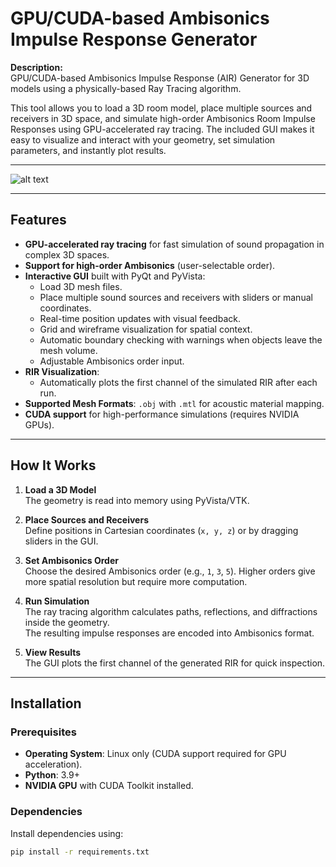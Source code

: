 # GPU/CUDA-based Ambisonics Impulse Response Generator
**Description:**  
GPU/CUDA-based Ambisonics Impulse Response (AIR) Generator for 3D models using a physically-based Ray Tracing algorithm.

This tool allows you to load a 3D room model, place multiple sources and receivers in 3D space, and simulate high-order Ambisonics Room Impulse Responses using GPU-accelerated ray tracing. The included GUI makes it easy to visualize and interact with your geometry, set simulation parameters, and instantly plot results.

---

![alt text]([https://github.com/whojavumusic/GPU-ARIR/blob/main/gui.png])

---

## Features

- **GPU-accelerated ray tracing** for fast simulation of sound propagation in complex 3D spaces.
- **Support for high-order Ambisonics** (user-selectable order).
- **Interactive GUI** built with PyQt and PyVista:
  - Load 3D mesh files.
  - Place multiple sound sources and receivers with sliders or manual coordinates.
  - Real-time position updates with visual feedback.
  - Grid and wireframe visualization for spatial context.
  - Automatic boundary checking with warnings when objects leave the mesh volume.
  - Adjustable Ambisonics order input.
- **RIR Visualization**:
  - Automatically plots the first channel of the simulated RIR after each run.
- **Supported Mesh Formats**: `.obj` with `.mtl` for acoustic material mapping.
- **CUDA support** for high-performance simulations (requires NVIDIA GPUs).

---

## How It Works

1. **Load a 3D Model**  
   The geometry is read into memory using PyVista/VTK.

2. **Place Sources and Receivers**  
   Define positions in Cartesian coordinates (`x, y, z`) or by dragging sliders in the GUI.

3. **Set Ambisonics Order**  
   Choose the desired Ambisonics order (e.g., `1`, `3`, `5`). Higher orders give more spatial resolution but require more computation.

4. **Run Simulation**  
   The ray tracing algorithm calculates paths, reflections, and diffractions inside the geometry.  
   The resulting impulse responses are encoded into Ambisonics format.

5. **View Results**  
   The GUI plots the first channel of the generated RIR for quick inspection.

---

## Installation

### Prerequisites

- **Operating System**: Linux only (CUDA support required for GPU acceleration).
- **Python**: 3.9+
- **NVIDIA GPU** with CUDA Toolkit installed.

### Dependencies

Install dependencies using:

```bash
pip install -r requirements.txt
